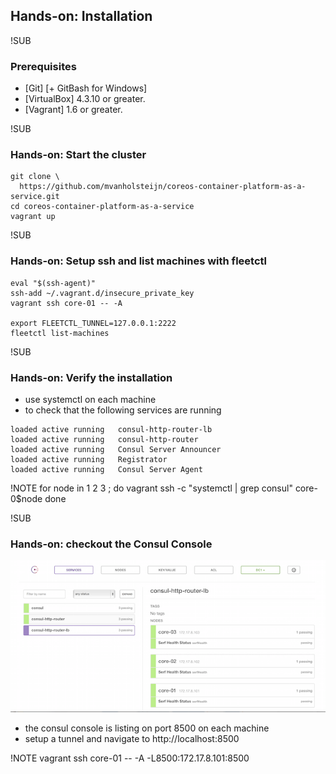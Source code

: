 ## Hands-on: Installation

!SUB
### Prerequisites
+ [Git] [+ GitBash for Windows]
+ [VirtualBox] 4.3.10 or greater.
+ [Vagrant] 1.6 or greater.

!SUB
### Hands-on: Start the cluster
```
git clone \
  https://github.com/mvanholsteijn/coreos-container-platform-as-a-service.git
cd coreos-container-platform-as-a-service
vagrant up

```

!SUB
### Hands-on: Setup ssh and list machines with fleetctl

```
eval "$(ssh-agent)" 
ssh-add ~/.vagrant.d/insecure_private_key
vagrant ssh core-01 -- -A 

export FLEETCTL_TUNNEL=127.0.0.1:2222
fleetctl list-machines
```

!SUB
### Hands-on: Verify the installation

* use systemctl on each machine 
* to check that the following services are running

```
loaded active running   consul-http-router-lb
loaded active running   consul-http-router
loaded active running   Consul Server Announcer
loaded active running   Registrator
loaded active running   Consul Server Agent
```

!NOTE
for node in 1 2 3 ; do
	vagrant ssh -c "systemctl | grep consul" core-0$node
done 

!SUB
### Hands-on: checkout the Consul Console
![consul-console](images/consul-console.png)

* the consul console is listing on port 8500 on each machine
* setup a tunnel and navigate to http://localhost:8500


!NOTE
vagrant ssh core-01 -- -A -L8500:172.17.8.101:8500
